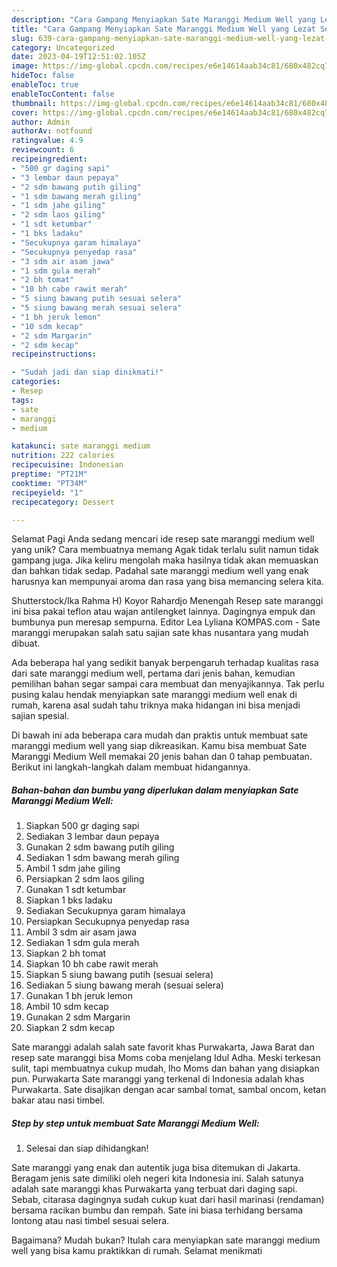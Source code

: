 ```yaml
---
description: "Cara Gampang Menyiapkan Sate Maranggi Medium Well yang Lezat Sekali, Lezat"
title: "Cara Gampang Menyiapkan Sate Maranggi Medium Well yang Lezat Sekali, Lezat"
slug: 639-cara-gampang-menyiapkan-sate-maranggi-medium-well-yang-lezat-sekali-lezat
category: Uncategorized
date: 2023-04-19T12:51:02.105Z
image: https://img-global.cpcdn.com/recipes/e6e14614aab34c81/680x482cq70/sate-maranggi-medium-well-foto-resep-utama.jpg
hideToc: false
enableToc: true
enableTocContent: false
thumbnail: https://img-global.cpcdn.com/recipes/e6e14614aab34c81/680x482cq70/sate-maranggi-medium-well-foto-resep-utama.jpg
cover: https://img-global.cpcdn.com/recipes/e6e14614aab34c81/680x482cq70/sate-maranggi-medium-well-foto-resep-utama.jpg
author: Admin
authorAv: notfound
ratingvalue: 4.9
reviewcount: 6
recipeingredient:
- "500 gr daging sapi"
- "3 lembar daun pepaya"
- "2 sdm bawang putih giling"
- "1 sdm bawang merah giling"
- "1 sdm jahe giling"
- "2 sdm laos giling"
- "1 sdt ketumbar"
- "1 bks ladaku"
- "Secukupnya garam himalaya"
- "Secukupnya penyedap rasa"
- "3 sdm air asam jawa"
- "1 sdm gula merah"
- "2 bh tomat"
- "10 bh cabe rawit merah"
- "5 siung bawang putih sesuai selera"
- "5 siung bawang merah sesuai selera"
- "1 bh jeruk lemon"
- "10 sdm kecap"
- "2 sdm Margarin"
- "2 sdm kecap"
recipeinstructions:

- "Sudah jadi dan siap dinikmati!"
categories:
- Resep
tags:
- sate
- maranggi
- medium

katakunci: sate maranggi medium 
nutrition: 222 calories
recipecuisine: Indonesian
preptime: "PT21M"
cooktime: "PT34M"
recipeyield: "1"
recipecategory: Dessert

---
```



Selamat Pagi Anda sedang mencari ide resep sate maranggi medium well yang unik? Cara membuatnya memang Agak tidak terlalu sulit namun tidak gampang juga. Jika keliru mengolah maka hasilnya tidak akan memuaskan dan bahkan tidak sedap. Padahal sate maranggi medium well yang enak harusnya kan mempunyai aroma dan rasa yang bisa memancing selera kita.


Shutterstock/Ika Rahma H) Koyor Rahardjo Menengah Resep sate maranggi ini bisa pakai teflon atau wajan antilengket lainnya. Dagingnya empuk dan bumbunya pun meresap sempurna. Editor Lea Lyliana KOMPAS.com - Sate maranggi merupakan salah satu sajian sate khas nusantara yang mudah dibuat.

Ada beberapa hal yang sedikit banyak berpengaruh terhadap kualitas rasa dari sate maranggi medium well, pertama dari jenis bahan, kemudian pemilihan bahan segar sampai cara membuat dan menyajikannya. Tak perlu pusing kalau hendak menyiapkan sate maranggi medium well enak di rumah, karena asal sudah tahu triknya maka hidangan ini bisa menjadi sajian spesial.


Di bawah ini ada beberapa cara mudah dan praktis untuk membuat sate maranggi medium well yang siap dikreasikan. Kamu bisa membuat Sate Maranggi Medium Well memakai 20 jenis bahan dan 0 tahap pembuatan. Berikut ini langkah-langkah dalam membuat hidangannya.

<!--inarticleads1-->

##### Bahan-bahan dan bumbu yang diperlukan dalam menyiapkan Sate Maranggi Medium Well:

1. Siapkan 500 gr daging sapi
1. Sediakan 3 lembar daun pepaya
1. Gunakan 2 sdm bawang putih giling
1. Sediakan 1 sdm bawang merah giling
1. Ambil 1 sdm jahe giling
1. Persiapkan 2 sdm laos giling
1. Gunakan 1 sdt ketumbar
1. Siapkan 1 bks ladaku
1. Sediakan Secukupnya garam himalaya
1. Persiapkan Secukupnya penyedap rasa
1. Ambil 3 sdm air asam jawa
1. Sediakan 1 sdm gula merah
1. Siapkan 2 bh tomat
1. Siapkan 10 bh cabe rawit merah
1. Siapkan 5 siung bawang putih (sesuai selera)
1. Sediakan 5 siung bawang merah (sesuai selera)
1. Gunakan 1 bh jeruk lemon
1. Ambil 10 sdm kecap
1. Gunakan 2 sdm Margarin
1. Siapkan 2 sdm kecap


Sate maranggi adalah salah sate favorit khas Purwakarta, Jawa Barat dan resep sate maranggi bisa Moms coba menjelang Idul Adha. Meski terkesan sulit, tapi membuatnya cukup mudah, lho Moms dan bahan yang disiapkan pun. Purwakarta Sate maranggi yang terkenal di Indonesia adalah khas Purwakarta. Sate disajikan dengan acar sambal tomat, sambal oncom, ketan bakar atau nasi timbel. 

<!--inarticleads2-->

##### Step by step untuk membuat Sate Maranggi Medium Well:


1. Selesai dan siap dihidangkan!

Sate maranggi yang enak dan autentik juga bisa ditemukan di Jakarta. Beragam jenis sate dimiliki oleh negeri kita Indonesia ini. Salah satunya adalah sate maranggi khas Purwakarta yang terbuat dari daging sapi. Sebab, citarasa dagingnya sudah cukup kuat dari hasil marinasi (rendaman) bersama racikan bumbu dan rempah. Sate ini biasa terhidang bersama lontong atau nasi timbel sesuai selera. 

Bagaimana? Mudah bukan? Itulah cara menyiapkan sate maranggi medium well yang bisa kamu praktikkan di rumah. Selamat menikmati
